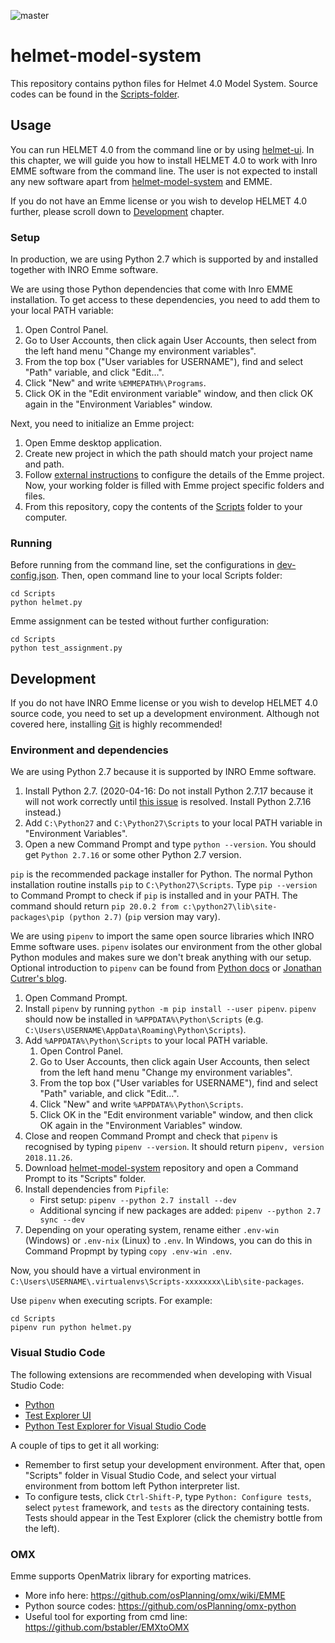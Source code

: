 ![master](https://github.com/HSLdevcom/helmet-model-system/actions/workflows/pythonapp.yml/badge.svg?branch=master)

# helmet-model-system

This repository contains python files for Helmet 4.0 Model System. Source codes can be found in the [Scripts-folder](Scripts).

## Usage

You can run HELMET 4.0 from the command line or by using [helmet-ui](https://github.com/HSLdevcom/helmet-ui). In this chapter, we will guide you how to install HELMET 4.0 to work with Inro EMME software from the command line. The user is not expected to install any new software apart from [helmet-model-system](https://github.com/HSLdevcom/helmet-model-system) and EMME.

If you do not have an Emme license or you wish to develop HELMET 4.0 further, please scroll down to [Development](#development) chapter.

### Setup

In production, we are using Python 2.7 which is supported by and installed together with INRO Emme software.

We are using those Python dependencies that come with Inro EMME installation. To get access to these dependencies, you need to add them to your local PATH variable:

1. Open Control Panel.
2. Go to User Accounts, then click again User Accounts, then select from the left hand menu "Change my environment variables".
3. From the top box ("User variables for USERNAME"), find and select "Path" variable, and click "Edit...".
4. Click "New" and write `%EMMEPATH%\Programs`.
5. Click OK in the "Edit environment variable" window, and then click OK again in the "Environment Variables" window.

Next, you need to initialize an Emme project:

1. Open Emme desktop application.
2. Create new project in which the path should match your project name and path.
3. Follow [external instructions](https://hsldevcom.github.io/helmet-ui/sijopankki.html) to configure the details of the Emme project. Now, your working folder is filled with Emme project specific folders and files.
4. From this repository, copy the contents of the [Scripts](Scripts) folder to your computer.

### Running

Before running from the command line, set the configurations in [dev-config.json](Scripts/dev-config.json). Then, open command line to your local Scripts folder:

```
cd Scripts
python helmet.py
```

Emme assignment can be tested without further configuration:

```
cd Scripts
python test_assignment.py
```

## Development

If you do not have INRO Emme license or you wish to develop HELMET 4.0 source code, you need to set up a development environment. Although not covered here, installing [Git](https://git-scm.com/downloads) is highly recommended!

### Environment and dependencies

We are using Python 2.7 because it is supported by INRO Emme software.

1. Install Python 2.7. (2020-04-16: Do not install Python 2.7.17 because it will not work correctly until [this issue](https://github.com/pypa/pipenv/issues/4016) is resolved. Install Python 2.7.16 instead.)
2. Add `C:\Python27` and `C:\Python27\Scripts` to your local PATH variable in "Environment Variables".
3. Open a new Command Prompt and type `python --version`. You should get `Python 2.7.16` or some other Python 2.7 version. 

`pip` is the recommended package installer for Python. The normal Python installation routine installs `pip` to `C:\Python27\Scripts`. Type `pip --version` to Command Prompt to check if `pip` is installed and in your PATH. The command should return `pip 20.0.2 from c:\python27\lib\site-packages\pip (python 2.7)` (`pip` version may vary).

We are using `pipenv` to import the same open source libraries which INRO Emme software uses. `pipenv` isolates our environment from the other global Python modules and makes sure we don't break anything with our setup. Optional introduction to `pipenv` can be found from [Python docs](https://docs.python-guide.org/dev/virtualenvs/) or [Jonathan Cutrer's blog](https://jcutrer.com/python/pipenv-pipfile).

1. Open Command Prompt.
2. Install `pipenv` by running `python -m pip install --user pipenv`. `pipenv` should now be installed in `%APPDATA%\Python\Scripts` (e.g. `C:\Users\USERNAME\AppData\Roaming\Python\Scripts`).
3. Add `%APPDATA%\Python\Scripts` to your local PATH variable.
    1. Open Control Panel.
    2. Go to User Accounts, then click again User Accounts, then select from the left hand menu "Change my environment variables".
    3. From the top box ("User variables for USERNAME"), find and select "Path" variable, and click "Edit...".
    4. Click "New" and write `%APPDATA%\Python\Scripts`.
    5. Click OK in the "Edit environment variable" window, and then click OK again in the "Environment Variables" window.
4. Close and reopen Command Prompt and check that `pipenv` is recognised by typing `pipenv --version`. It should return `pipenv, version 2018.11.26`.
5. Download [helmet-model-system](https://github.com/HSLdevcom/helmet-model-system) repository and open a Command Prompt to its "Scripts" folder.
6. Install dependencies from `Pipfile`:
    - First setup: `pipenv --python 2.7 install --dev`
    - Additional syncing if new packages are added: `pipenv --python 2.7 sync --dev`
7. Depending on your operating system, rename either `.env-win` (Windows) or `.env-nix` (Linux) to `.env`. In Windows, you can do this in Command Propmpt by typing `copy .env-win .env`.

Now, you should have a virtual environment in `C:\Users\USERNAME\.virtualenvs\Scripts-xxxxxxxx\Lib\site-packages`.

Use `pipenv` when executing scripts. For example:

```
cd Scripts
pipenv run python helmet.py
```

### Visual Studio Code

The following extensions are recommended when developing with Visual Studio Code:

- [Python](https://marketplace.visualstudio.com/items?itemName=ms-python.python)
- [Test Explorer UI](https://marketplace.visualstudio.com/items?itemName=hbenl.vscode-test-explorer)
- [Python Test Explorer for Visual Studio Code](https://marketplace.visualstudio.com/items?itemName=LittleFoxTeam.vscode-python-test-adapter)

A couple of tips to get it all working:

- Remember to first setup your development environment. After that, open "Scripts" folder in Visual Studio Code, and select your virtual environment from bottom left Python interpreter list.
- To configure tests, click `Ctrl-Shift-P`, type `Python: Configure tests`, select `pytest` framework, and `tests` as the directory containing tests. Tests should appear in the Test Explorer (click the chemistry bottle from the left).

### OMX 

Emme supports OpenMatrix library for exporting matrices. 

- More info here: https://github.com/osPlanning/omx/wiki/EMME 
- Python source codes: https://github.com/osPlanning/omx-python
- Useful tool for exporting from cmd line: https://github.com/bstabler/EMXtoOMX
